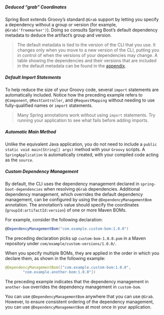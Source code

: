 ##### Deduced “grab” Coordinates

Spring Boot extends Groovy’s standard `@Grab` support by letting you specify a dependency without a group or version (for example, `@Grab('freemarker')`). Doing so consults Spring Boot’s default dependency metadata to deduce the artifact’s group and version.

> The default metadata is tied to the version of the CLI that you use. It changes only when you move to a new version of the CLI, putting you in control of when the versions of your dependencies may change. A table showing the dependencies and their versions that are included in the default metadata can be found in the [appendix](https://docs.spring.io/spring-boot/docs/2.2.2.RELEASE/reference/htmlsingle/#appendix-dependency-versions).

##### Default Import Statements

To help reduce the size of your Groovy code, several `import` statements are automatically included. Notice how the preceding example refers to `@Component`, `@RestController`, and `@RequestMapping` without needing to use fully-qualified names or `import` statements.

> Many Spring annotations work without using `import` statements. Try running your application to see what fails before adding imports.

##### Automatic Main Method

Unlike the equivalent Java application, you do not need to include a `public static void main(String[] args)` method with your `Groovy` scripts. A `SpringApplication` is automatically created, with your compiled code acting as the `source`.

##### Custom Dependency Management

By default, the CLI uses the dependency management declared in `spring-boot-dependencies` when resolving `@Grab` dependencies. Additional dependency management, which overrides the default dependency management, can be configured by using the `@DependencyManagementBom` annotation. The annotation’s value should specify the coordinates (`groupId:artifactId:version`) of one or more Maven BOMs.

For example, consider the following declaration:

```groovy
@DependencyManagementBom("com.example.custom-bom:1.0.0")
```

The preceding declaration picks up `custom-bom-1.0.0.pom` in a Maven repository under `com/example/custom-versions/1.0.0/`.

When you specify multiple BOMs, they are applied in the order in which you declare them, as shown in the following example:

```java
@DependencyManagementBom(["com.example.custom-bom:1.0.0",
        "com.example.another-bom:1.0.0"])
```

The preceding example indicates that the dependency management in `another-bom` overrides the dependency management in `custom-bom`.

You can use `@DependencyManagementBom` anywhere that you can use `@Grab`. However, to ensure consistent ordering of the dependency management, you can use `@DependencyManagementBom` at most once in your application.
